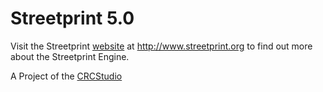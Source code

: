 Streetprint 5.0
===============

Visit the Streetprint [website][website] at http://www.streetprint.org to find out more about the Streetprint Engine.

A Project of the [CRCStudio][studio]

[website]:http://www.streetprint.org
[studio]:http://www.crcstudio.org
